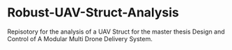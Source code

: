# Robust-UAV-Struct-Analysis
Repisotory for the analysis of a UAV Struct for the master thesis Design and Control of A Modular Multi Drone Delivery System.
